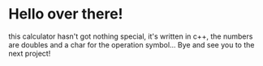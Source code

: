 # Hello over there!
this calculator hasn't got nothing special, it's written in c++, the numbers are doubles and a char for the operation symbol...
Bye and see you to the next project!
